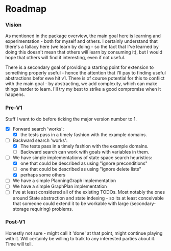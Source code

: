# Roadmap

### Vision

As mentioned in the package overview, the main goal here is learning and experimentation - both for myself and others.
I certainly understand that there's a fallacy here (we learn by doing - so the fact that I've learned by doing this doesn't mean that others will learn by consuming it), but I would hope that others will find it interesting, even if not useful.

There is a secondary goal of providing a starting point for extension to something properly useful - hence the attention that I'll pay to finding useful abstractions befor ewe hit v1.
There is of course potential for this to conflict with the main goal - by abstracting, we add complexity, which can make things harder to learn. I'll try my best to strike a good compromise when it happens.

### Pre-V1

Stuff I want to do before ticking the major version number to 1.

- [x] Forward search 'works':
  - [x] the tests pass in a timely fashion with the example domains.
- [ ] Backward search 'works':
  - [x] The tests pass in a timely fashion with the example domains.
  - [ ] Backward search can work with goals with variables in them.
- [ ] We have simple implementations of state space search heuristics:
    - [x] one that could be described as using "ignore preconditions"
    - [ ] one that could be described as using "ignore delete lists"
    - [x] perhaps some others
- [ ] We have a simple PlanningGraph implementation
- [ ] We have a simple GraphPlan implementation
- [ ] I've at least considered all of the existing TODOs. Most notably the ones around State abstraction and state indexing - so its at least conceivable that someone could extend it to be workable with large (secondary-storage requiring) problems.

### Post-V1

Honestly not sure - might call it 'done' at that point, might continue playing with it. Will certainly be willing to tralk to any interested parties about it. Time will tell.